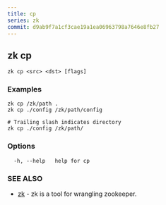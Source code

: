 ```yaml
---
title: cp
series: zk
commit: d9ab9f7a1cf3cae19a1ea06963798a7646e8fb27
---
```

## zk cp



```
zk cp <src> <dst> [flags]
```

### Examples

```
zk cp /zk/path .
zk cp ./config /zk/path/config

# Trailing slash indicates directory
zk cp ./config /zk/path/
```

### Options

```
  -h, --help   help for cp
```

### SEE ALSO

* [zk](../)	 - zk is a tool for wrangling zookeeper.


